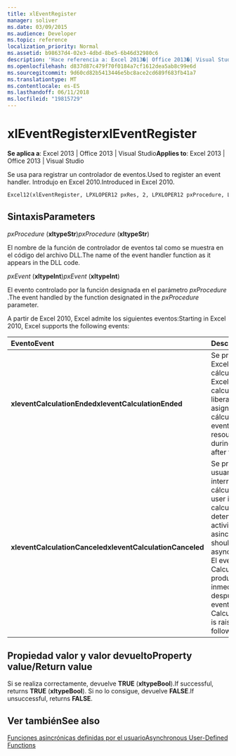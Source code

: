 ```yaml
---
title: xlEventRegister
manager: soliver
ms.date: 03/09/2015
ms.audience: Developer
ms.topic: reference
localization_priority: Normal
ms.assetid: b98637d4-02e3-4dbd-8be5-6b46d32980c6
description: 'Hace referencia a: Excel 2013�| Office 2013�| Visual Studio'
ms.openlocfilehash: d837d87c479f70f0184a7cf1612dea5ab8c99e6d
ms.sourcegitcommit: 9d60cd82b5413446e5bc8ace2cd689f683fb41a7
ms.translationtype: MT
ms.contentlocale: es-ES
ms.lasthandoff: 06/11/2018
ms.locfileid: "19815729"
---
```

# <a name="xleventregister"></a><span data-ttu-id="3c0c0-103">xlEventRegister</span><span class="sxs-lookup"><span data-stu-id="3c0c0-103">xlEventRegister</span></span>

 <span data-ttu-id="3c0c0-104">**Se aplica a**: Excel 2013 | Office 2013 | Visual Studio</span><span class="sxs-lookup"><span data-stu-id="3c0c0-104">**Applies to**: Excel 2013 | Office 2013 | Visual Studio</span></span> 
  
<span data-ttu-id="3c0c0-105">Se usa para registrar un controlador de eventos.</span><span class="sxs-lookup"><span data-stu-id="3c0c0-105">Used to register an event handler.</span></span> <span data-ttu-id="3c0c0-106">Introdujo en Excel 2010.</span><span class="sxs-lookup"><span data-stu-id="3c0c0-106">Introduced in Excel 2010.</span></span>
  
```vb
Excel12(xlEventRegister, LPXLOPER12 pxRes, 2, LPXLOPER12 pxProcedure, LPXLOPER12 pxEvent);
```

## <a name="parameters"></a><span data-ttu-id="3c0c0-107">Sintaxis</span><span class="sxs-lookup"><span data-stu-id="3c0c0-107">Parameters</span></span>

 <span data-ttu-id="3c0c0-108">_pxProcedure_ (**xltypeStr**)</span><span class="sxs-lookup"><span data-stu-id="3c0c0-108">_pxProcedure_ (**xltypeStr**)</span></span>
  
<span data-ttu-id="3c0c0-109">El nombre de la función de controlador de eventos tal como se muestra en el código del archivo DLL.</span><span class="sxs-lookup"><span data-stu-id="3c0c0-109">The name of the event handler function as it appears in the DLL code.</span></span>
  
 <span data-ttu-id="3c0c0-110">_pxEvent_ (**xltypeInt**)</span><span class="sxs-lookup"><span data-stu-id="3c0c0-110">_pxEvent_ (**xltypeInt**)</span></span>
  
<span data-ttu-id="3c0c0-111">El evento controlado por la función designada en el parámetro _pxProcedure_ .</span><span class="sxs-lookup"><span data-stu-id="3c0c0-111">The event handled by the function designated in the  _pxProcedure_ parameter.</span></span> 
  
<span data-ttu-id="3c0c0-112">A partir de Excel 2010, Excel admite los siguientes eventos:</span><span class="sxs-lookup"><span data-stu-id="3c0c0-112">Starting in Excel 2010, Excel supports the following events:</span></span>
  
|<span data-ttu-id="3c0c0-113">**Evento**</span><span class="sxs-lookup"><span data-stu-id="3c0c0-113">**Event**</span></span>|<span data-ttu-id="3c0c0-114">**Descripción**</span><span class="sxs-lookup"><span data-stu-id="3c0c0-114">**Description**</span></span>|
|:-----|:-----|
|<span data-ttu-id="3c0c0-115">**xleventCalculationEnded**</span><span class="sxs-lookup"><span data-stu-id="3c0c0-115">**xleventCalculationEnded**</span></span> <br/> |<span data-ttu-id="3c0c0-116">Se produce cuando Excel completa un cálculo.</span><span class="sxs-lookup"><span data-stu-id="3c0c0-116">Raised when Excel completes a calculation.</span></span> <span data-ttu-id="3c0c0-117">Puede liberar cualquier recurso asignado durante el cálculo después de este evento.</span><span class="sxs-lookup"><span data-stu-id="3c0c0-117">You can free any resources allocated during the calculation after this event.</span></span>  <br/> |
|<span data-ttu-id="3c0c0-118">**xleventCalculationCanceled**</span><span class="sxs-lookup"><span data-stu-id="3c0c0-118">**xleventCalculationCanceled**</span></span> <br/> |<span data-ttu-id="3c0c0-119">Se produce cuando el usuario los cálculos interrumpe el cálculo.</span><span class="sxs-lookup"><span data-stu-id="3c0c0-119">Raised when the user interrupts the calculation.</span></span> <span data-ttu-id="3c0c0-120">El XLL debe detener cualquier actividad asincrónica.</span><span class="sxs-lookup"><span data-stu-id="3c0c0-120">The XLL should stop any asynchronous activities.</span></span> <span data-ttu-id="3c0c0-121">El evento CalculationEnded se produce inmediatamente después de este evento.</span><span class="sxs-lookup"><span data-stu-id="3c0c0-121">The CalculationEnded event is raised immediately following this event.</span></span>  <br/> |
   
## <a name="property-valuereturn-value"></a><span data-ttu-id="3c0c0-122">Propiedad valor y valor devuelto</span><span class="sxs-lookup"><span data-stu-id="3c0c0-122">Property value/Return value</span></span>

<span data-ttu-id="3c0c0-123">Si se realiza correctamente, devuelve **TRUE** (**xltypeBool**).</span><span class="sxs-lookup"><span data-stu-id="3c0c0-123">If successful, returns **TRUE** (**xltypeBool**).</span></span> <span data-ttu-id="3c0c0-124">Si no lo consigue, devuelve **FALSE**.</span><span class="sxs-lookup"><span data-stu-id="3c0c0-124">If unsuccessful, returns **FALSE**.</span></span>
  
## <a name="see-also"></a><span data-ttu-id="3c0c0-125">Ver también</span><span class="sxs-lookup"><span data-stu-id="3c0c0-125">See also</span></span>



[<span data-ttu-id="3c0c0-126">Funciones asincrónicas definidas por el usuario</span><span class="sxs-lookup"><span data-stu-id="3c0c0-126">Asynchronous User-Defined Functions</span></span>](asynchronous-user-defined-functions.md)

